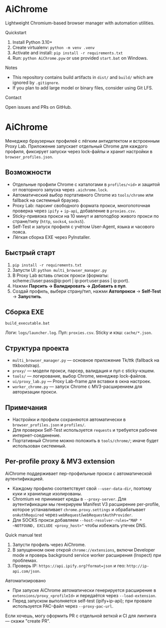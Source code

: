 # AiChrome

Lightweight Chromium-based browser manager with automation utilities.

Quickstart

1. Install Python 3.10+
2. Create virtualenv: `python -m venv .venv`
3. Activate and install: `pip install -r requirements.txt`
4. Run: `python AiChrome.pyw` or use provided `start.bat` on Windows.

Notes

- This repository contains build artifacts in `dist/` and `build/` which are ignored by `.gitignore`.
- If you plan to add large model or binary files, consider using Git LFS.

Contact

Open issues and PRs on GitHub.

# AiChrome

Менеджер браузерных профилей с лёгким антидетектом и встроенным Proxy Lab. Приложение запускает отдельный Chrome для каждого профиля, фиксирует запуски через lock-файлы и хранит настройки в `browser_profiles.json`.

## Возможности
- Отдельные профили Chrome с каталогами в `profiles/<id>` и защитой от повторного запуска через `.aichrome.lock`.
- Автоматический выбор портативного Chrome из `tools/chrome` или fallback на системный браузер.
- Proxy Lab: парсинг свободного формата прокси, многопоточная проверка через `ipify` + `ip-api`, добавление в `proxies.csv`.
- Sticky-привязка прокси на 10 минут и автоподбор живого прокси по стране/типу (`http`, `socks4`, `socks5`).
- Self-Test и запуск профиля с учётом User-Agent, языка и часового пояса.
- Лёгкая сборка EXE через PyInstaller.

## Быстрый старт
1. `pip install -r requirements.txt`
2. Запусти UI: `python multi_browser_manager.py`
3. В Proxy Lab вставь список прокси (форматы: scheme://user:pass@ip:port | ip:port:user:pass | ip:port).
4. Нажми **Парсить → Валидировать → Добавить в пул**.
5. Создай профиль, выбери страну/тип, нажми **Автопрокси** → **Self-Test** → **Запустить**.

## Сборка EXE
`build_executable.bat`

Логи: `logs/launcher.log`. Пул: `proxies.csv`. Sticky и кэш: `cache/*.json`.

## Структура проекта
- `multi_browser_manager.py` — основное приложение Tk/ttk (fallback на ttkbootstrap).
- `proxy/` — модели прокси, парсер, валидация и пул с sticky-кэшем.
- `tools/` — логирование, выбор Chrome, менеджер lock-файлов.
- `ui/proxy_lab.py` — Proxy Lab-frame для вставки в окна настроек.
- `worker_chrome.py` — запуск Chrome с MV3-расширением для авторизации прокси.

## Примечания
- Настройки и профили сохраняются автоматически в `browser_profiles.json` и `profiles/`.
- Для проверки Self-Test используется `requests` и требуется рабочее интернет-соединение.
- Портативный Chrome можно положить в `tools/chrome/`; иначе будет использован системный.


## Per-profile proxy & MV3 extension

AiChrome поддерживает пер-профильные прокси с автоматической аутентификацией.

- Каждому профилю соответствует свой `--user-data-dir`, поэтому куки и хранилище изолированы.
- Chromium не принимает креды в `--proxy-server`. Для аутентификации мы генерируем Manifest V3 расширение
  per-profile, которое устанавливает `chrome.proxy.settings` и обрабатывает `onAuthRequired` через `webRequest`/`webRequestAuthProvider`.
- Для SOCKS прокси добавляем `--host-resolver-rules="MAP * ~NOTFOUND, EXCLUDE <proxy_host>"` чтобы избежать утечек DNS.

Quick manual test

1. Запусти профиль через AiChrome.
2. В запущенном окне открой `chrome://extensions`, включи Developer mode и проверь background service worker расширения (Inspect) при проблемах.
3. Проверь IP: `https://api.ipify.org?format=json` и гео: `http://ip-api.com/json`.

Автоматизировано

- При запуске AiChrome автоматически генерируется расширение в `extensions/proxy_<profileId>` и передаётся через `--load-extension`.
- Перед запуском выполняется self-test (ipify+ip-api); при провале используется PAC-файл через `--proxy-pac-url`.

Если хочешь, могу оформить PR с отдельной веткой и CI для линтинга — скажи "create PR".
